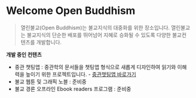 # Welcome Open Buddhism

> 열린불교(Open Buddhism)는 불교지식의 대중화를 위한 장소입니다. 열린불교는 불교지식의 단순한 배포를 뛰어넘어 지혜로 승화될 수 있도록 다양한 불교컨텐츠를 개발합니다.

**개발 중인 컨텐츠**
- 중관 챗팅앱 : 중관학의 문서들을 챗팅앱 형식으로 새롭게 디자인하여 읽기와 이해력을 높이기 위한 프로젝트입니다. -  [중관챗팅앱 바로가기](paper/중관학/중관학-챗팅앱.md)
- 불교 웹툰 및 그래픽 노블 : 준비중
- 불교 경론 오프라인 Ebook readers 프로그램 : 준비중